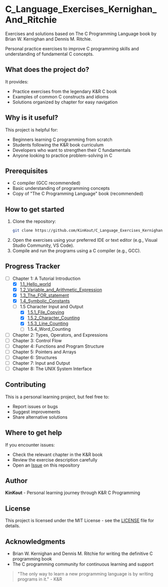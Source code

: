 # C_Language_Exercises_Kernighan_And_Ritchie
Exercises and solutions based on The C Programming Language book by Brian W. Kernighan and Dennis M. Ritchie.

Personal practice exercises to improve C programming skills and understanding of fundamental C concepts.

## What does the project do?
It provides:
- Practice exercises from the legendary K&R C book
- Examples of common C constructs and idioms
- Solutions organized by chapter for easy navigation

## Why is it useful?
This project is helpful for:
- Beginners learning C programming from scratch
- Students following the K&R book curriculum
- Developers who want to strengthen their C fundamentals
- Anyone looking to practice problem-solving in C

## Prerequisites
- C compiler (GCC recommended)
- Basic understanding of programming concepts
- Copy of "The C Programming Language" book (recommended)

## How to get started
1. Clone the repository:
   ```bash
   git clone https://github.com/KinKout/C_Language_Exercises_Kernighan_And_Ritchie.git
2. Open the exercises using your preferred IDE or text editor (e.g., Visual Studio Community, VS Code).
3. Compile and run the programs using a C compiler (e.g., GCC).

## Progress Tracker

- [ ] Chapter 1: A Tutorial Introduction
  - [x] [1.1_Hello_world](Chapter_1/1.1_Hello_world)
  - [x] [1.2_Variable_and_Arithmetic_Expression](Chapter_1/1.2_Variable_and_Arithmetic_Expression)
  - [x] [1.3_The_FOR_statement](Chapter_1/1.3_The_FOR_statement)
  - [x] [1.4_Symbolic_Constants](Chapter_1/1.4_Symbolic_Constants)
  - [ ] 1.5 Character Input and Output
    - [x] [1.5.1_File_Copying](Chapter_1/1.5.1_File_Copying)
    - [x] [1.5.2_Character_Counting](Chapter_1/1.5.2_Character_Counting)
    - [x] [1.5.3_Line_Counting](Chapter_1/1.5.3_Line_Counting)
    - [ ] 1.5.4_Word_Counting
- [ ] Chapter 2: Types, Operators, and Expressions
- [ ] Chapter 3: Control Flow
- [ ] Chapter 4: Functions and Program Structure
- [ ] Chapter 5: Pointers and Arrays
- [ ] Chapter 6: Structures
- [ ] Chapter 7: Input and Output
- [ ] Chapter 8: The UNIX System Interface

## Contributing
This is a personal learning project, but feel free to:
- Report issues or bugs
- Suggest improvements
- Share alternative solutions

## Where to get help
If you encounter issues:
- Check the relevant chapter in the K&R book
- Review the exercise description carefully
- Open an [Issue](https://github.com/KinKout/C_Language_Exercises_Kernighan_And_Ritchie/issues) on this repository

## Author
**KinKout** - Personal learning journey through K&R C Programming

## License
This project is licensed under the MIT License - see the [LICENSE](https://github.com/KinKout/C_Language_Exercises_Kernighan_And_Ritchie/blob/main/LICENSE) file for details.

## Acknowledgments
- Brian W. Kernighan and Dennis M. Ritchie for writing the definitive C programming book
- The C programming community for continuous learning and support


> "The only way to learn a new programming language is by writing programs in it." - K&R
